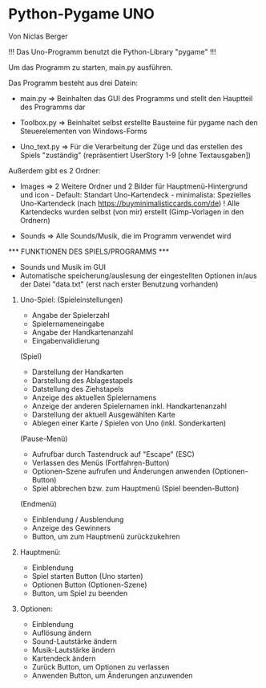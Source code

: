 # Python-Pygame UNO
Von Niclas Berger                                                   
                                                                     

!!! Das Uno-Programm benutzt die Python-Library "pygame" !!!

Um das Programm zu starten, main.py ausführen.


Das Programm besteht aus drei Datein:
 - main.py
 	=> Beinhalten das GUI des Programms und stellt
 	   den Hauptteil des Programms dar

 - Toolbox.py
 	=> Beinhaltet selbst erstellte Bausteine für
 	   pygame nach den Steuerelementen von Windows-Forms

 - Uno_text.py
 	=> Für die Verarbeitung der Züge und das erstellen des Spiels 
 	   "zuständig" (repräsentiert UserStory 1-9 [ohne Textausgaben])

Außerdem gibt es 2 Ordner:
 - Images
 	=> 2 Weitere Ordner und 2 Bilder für Hauptmenü-Hintergrund und icon
 		- Default: Standart Uno-Kartendeck
 		- minimalista: Spezielles Uno-Kartendeck (nach https://buyminimalisticcards.com/de)
 		! Alle Kartendecks wurden selbst (von mir) erstellt (Gimp-Vorlagen in den Ordnern)

 - Sounds
    => Alle Sounds/Musik, die im Programm verwendet wird


*** FUNKTIONEN DES SPIELS/PROGRAMMS ***

- Sounds und Musik im GUI
- Automatische speicherung/auslesung der eingestellten Optionen in/aus der Datei "data.txt" (erst nach erster Benutzung vorhanden)

1. Uno-Spiel:
	(Spieleinstellungen)
	- Angabe der Spielerzahl
	- Spielernameneingabe
	- Angabe der Handkartenanzahl
	- Eingabenvalidierung

	(Spiel)
	- Darstellung der Handkarten
	- Darstellung des Ablagestapels
	- Datstellung des Ziehstapels
	- Anzeige des aktuellen Spielernamens
	- Anzeige der anderen Spielernamen inkl. Handkartenanzahl
	- Darstellung der aktuell Ausgewählten Karte
	- Ablegen einer Karte / Spielen von Uno (inkl. Sonderkarten)

	(Pause-Menü)
	- Aufrufbar durch Tastendruck auf "Escape" (ESC)
	- Verlassen des Menüs (Fortfahren-Button)
	- Optionen-Szene aufrufen und Änderungen anwenden (Optionen-Button)
	- Spiel abbrechen bzw. zum Hauptmenü (Spiel beenden-Button)

	(Endmenü)
	- Einblendung / Ausblendung
	- Anzeige des Gewinners
	- Button, um zum Hauptmenü zurückzukehren

2. Hauptmenü:
	- Einblendung
	- Spiel starten Button (Uno starten)
	- Optionen Button (Optionen-Szene)
	- Button, um Spiel zu beenden

3. Optionen:
	- Einblendung
	- Auflösung ändern
	- Sound-Lautstärke ändern
	- Musik-Lautstärke ändern
	- Kartendeck ändern
	- Zurück Button, um Optionen zu verlassen
	- Anwenden Button, um Änderungen anzuwenden
